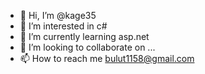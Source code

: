- 👋 Hi, I’m @kage35
- 👀 I’m interested in c#
- 🌱 I’m currently learning asp.net
- 💞️ I’m looking to collaborate on ...
- 📫 How to reach me bulut1158@gmail.com

<!---
kage35/kage35 is a ✨ special ✨ repository because its `README.md` (this file) appears on your GitHub profile.
You can click the Preview link to take a look at your changes.
--->
